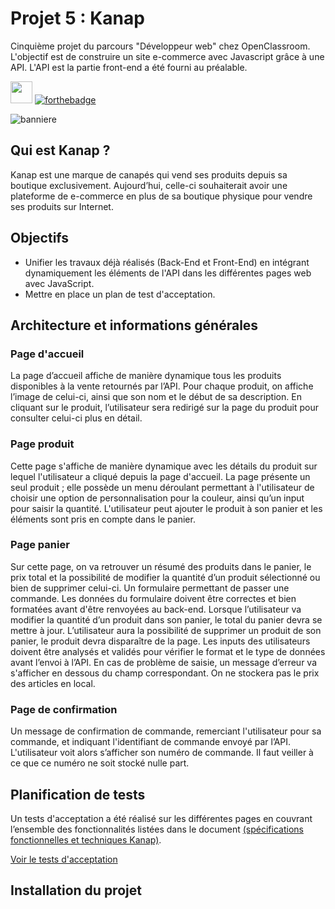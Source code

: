 # Projet 5 : Kanap
Cinquième projet du parcours "Développeur web" chez OpenClassroom. L'objectif est de construire un site e-commerce avec Javascript grâce à une API. L'API est la partie front-end a été fourni au préalable. 

<img src="https://user-images.githubusercontent.com/98737248/217803620-fb07e1d0-22b2-4d04-901d-1601576d5b71.svg" style="height:35px;"> [![forthebadge](https://forthebadge.com/images/badges/powered-by-coffee.svg)](https://forthebadge.com)

![banniere](https://user-images.githubusercontent.com/98737248/217804745-d344d603-713d-45b2-b9e6-42790502552e.png)

## Qui est Kanap ?
Kanap est une marque de canapés qui vend ses produits depuis sa boutique exclusivement. Aujourd’hui, celle-ci souhaiterait avoir une plateforme de e-commerce en plus de sa boutique physique pour vendre ses produits sur Internet.

## Objectifs
- Unifier les travaux déjà réalisés (Back-End et Front-End) en intégrant dynamiquement les éléments de l'API dans les différentes pages web avec JavaScript.
- Mettre en place un plan de test d'acceptation.

## Architecture et informations générales
### Page d'accueil
La page d’accueil affiche de manière dynamique tous les produits disponibles à la vente retournés par l’API. Pour chaque produit, on affiche l’image de celui-ci, ainsi que son nom et le début de sa description. En cliquant sur le produit, l’utilisateur sera redirigé sur la page du produit pour consulter
celui-ci plus en détail.

### Page produit
Cette page s'affiche de manière dynamique avec les détails du produit sur lequel l'utilisateur a cliqué depuis la page d'accueil. La page présente un seul produit ; elle possède un menu déroulant permettant à l'utilisateur de choisir une option de personnalisation pour la couleur, ainsi qu’un input pour saisir la quantité. L'utilisateur peut ajouter le produit à son panier et les éléments sont pris en compte dans le panier.

### Page panier
Sur cette page, on va retrouver un résumé des produits dans le panier, le prix total et la possibilité de modifier la quantité d’un produit sélectionné ou bien de supprimer celui-ci. Un formulaire permettant de passer une commande. Les données du formulaire doivent être correctes et bien formatées avant d'être renvoyées au back-end. Lorsque l’utilisateur va modifier la quantité d’un produit dans son panier, le total du panier devra se mettre à jour.
L’utilisateur aura la possibilité de supprimer un produit de son panier, le produit devra disparaître de la page. Les inputs des utilisateurs doivent être analysés et validés pour vérifier le format et le type de données avant l’envoi à l’API. En cas de problème de saisie, un message d’erreur va s'afficher en dessous du champ correspondant. On ne stockera pas le prix des articles en local. 

### Page de confirmation
Un message de confirmation de commande, remerciant l'utilisateur pour sa commande, et indiquant l'identifiant de commande envoyé par l’API. L'utilisateur voit alors s’afficher son numéro de commande. Il faut veiller à ce que ce numéro ne soit stocké nulle part.

## Planification de tests
Un tests d'acceptation a été réalisé sur les différentes pages en couvrant l’ensemble des fonctionnalités listées dans le document <a href="https://github.com/AlyciaBedel/Kanap-P5/files/10697217/DW%2BP5%2B-%2BSpecifications%2Bfonctionnelles.pdf">(spécifications fonctionnelles et techniques Kanap)</a>.

<a href="https://github.com/AlyciaBedel/Kanap-P5/files/10697213/Bedel_Alycia_2_plan_test_012023.pdf">Voir le tests d'acceptation</a> 

## Installation du projet


